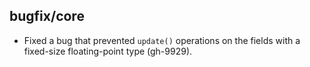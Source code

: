 ## bugfix/core

* Fixed a bug that prevented `update()` operations on the fields with a
  fixed-size floating-point type (gh-9929).
